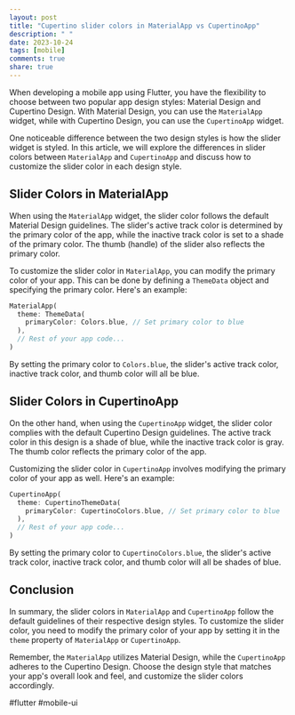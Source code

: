```yaml
---
layout: post
title: "Cupertino slider colors in MaterialApp vs CupertinoApp"
description: " "
date: 2023-10-24
tags: [mobile]
comments: true
share: true
---
```


When developing a mobile app using Flutter, you have the flexibility to choose between two popular app design styles: Material Design and Cupertino Design. With Material Design, you can use the `MaterialApp` widget, while with Cupertino Design, you can use the `CupertinoApp` widget.

One noticeable difference between the two design styles is how the slider widget is styled. In this article, we will explore the differences in slider colors between `MaterialApp` and `CupertinoApp` and discuss how to customize the slider color in each design style.

## Slider Colors in MaterialApp

When using the `MaterialApp` widget, the slider color follows the default Material Design guidelines. The slider's active track color is determined by the primary color of the app, while the inactive track color is set to a shade of the primary color. The thumb (handle) of the slider also reflects the primary color.

To customize the slider color in `MaterialApp`, you can modify the primary color of your app. This can be done by defining a `ThemeData` object and specifying the primary color. Here's an example:

```dart
MaterialApp(
  theme: ThemeData(
    primaryColor: Colors.blue, // Set primary color to blue
  ),
  // Rest of your app code...
)
```

By setting the primary color to `Colors.blue`, the slider's active track color, inactive track color, and thumb color will all be blue.

## Slider Colors in CupertinoApp

On the other hand, when using the `CupertinoApp` widget, the slider color complies with the default Cupertino Design guidelines. The active track color in this design is a shade of blue, while the inactive track color is gray. The thumb color reflects the primary color of the app.

Customizing the slider color in `CupertinoApp` involves modifying the primary color of your app as well. Here's an example:

```dart
CupertinoApp(
  theme: CupertinoThemeData(
    primaryColor: CupertinoColors.blue, // Set primary color to blue
  ),
  // Rest of your app code...
)
```

By setting the primary color to `CupertinoColors.blue`, the slider's active track color, inactive track color, and thumb color will all be shades of blue.

## Conclusion

In summary, the slider colors in `MaterialApp` and `CupertinoApp` follow the default guidelines of their respective design styles. To customize the slider color, you need to modify the primary color of your app by setting it in the `theme` property of `MaterialApp` or `CupertinoApp`.

Remember, the `MaterialApp` utilizes Material Design, while the `CupertinoApp` adheres to the Cupertino Design. Choose the design style that matches your app's overall look and feel, and customize the slider colors accordingly.

#flutter #mobile-ui